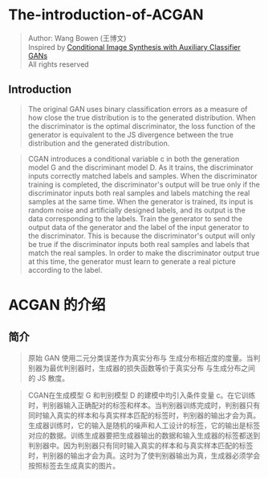# The-introduction-of-ACGAN
> Author: Wang Bowen (王博文)<br>
> Inspired by [Conditional Image Synthesis with Auxiliary Classifier GANs](https://arxiv.org/abs/1610.09585)<br>
> All rights reserved


## Introduction
>The original GAN uses binary classification errors as a measure of how close the true distribution is to the generated distribution. When the discriminator is the optimal discriminator, the loss function of the generator is equivalent to the JS divergence between the true distribution and the generated distribution.
 
>CGAN introduces a conditional variable c in both the generation model G and the discriminant model D. As it trains, the discriminator inputs correctly matched labels and samples. When the discriminator training is completed, the discriminator's output will be true only if the discriminator inputs both real samples and labels matching the real samples at the same time. When the generator is trained, its input is random noise and artificially designed labels, and its output is the data corresponding to the labels. Train the generator to send the output data of the generator and the label of the input generator to the discriminator. This is because the discriminator's output will only be true if the discriminator inputs both real samples and labels that match the real samples. In order to make the discriminator output true at this time, the generator must learn to generate a real picture according to the label.
  
  
  
  
  
 # ACGAN 的介绍
 ## 简介
 >原始 GAN 使用二元分类误差作为真实分布与 生成分布相近度的度量。当判别器为最优判别器时，生成器的损失函数等价于真实分布 与生成分布之间的 JS 散度。
  
>CGAN在生成模型 G 和判别模型 D 的建模中均引入条件变量 c。在它训练时，判别器输入正确配对的标签和样本。当判别器训练完成时，判别器只有同时输入真实的样本和与真实样本匹配的标签时，判别器的输出才会为真。生成器训练时，它的输入是随机的噪声和人工设计的标签，它的输出是标签对应的数据。训练生成器要把生成器输出的数据和输入生成器的标签都送到判别器中。因为判别器只有同时输入真实的样本和与真实样本匹配的标签时，判别器的输出才会为真。这时为了使判别器输出为真，生成器必须学会按照标签去生成真实的图片。
 
